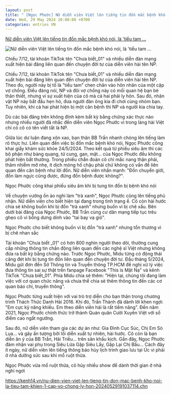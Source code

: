 ```yaml
---
layout: post
title: " [Ngọc Phước] Nữ diễn viên Việt lên tiếng tin đồn mắc bệnh khó nói, là 'tiểu tam ..."
date: Wed, 29 May 2024 20:00:00 +0700
categories: entries VN
---
```

[Nữ diễn viên Việt lên tiếng tin đồn mắc bệnh khó nói, là 'tiểu tam ...](https://kenh14.vn/nu-dien-vien-viet-len-tieng-tin-don-mac-benh-kho-noi-la-tieu-tam-khien-1-cap-vo-chong-ly-hon-20240529191037114.chn)

![Nữ diễn viên Việt lên tiếng tin đồn mắc bệnh khó nói, là 'tiểu tam ...](https://kenh14cdn.com/zoom/600_315/203336854389633024/2024/5/29/photo1716984481544-17169844817031881697502.jpg)

Chiều 7/12, tài khoản TikTok tên "Chưa biết_01" và nhiều diễn đàn mạng xuất hiện bài đăng liên quan đến chuyện đời tư của diễn viên hài tên NP.

Chiều 7/12, tài khoản TikTok tên "Chưa biết_01" và nhiều diễn đàn mạng xuất hiện bài đăng liên quan đến chuyện đời tư của diễn viên hài tên NP. Theo đo, người này bị tố là "tiểu tam" chen chân vào hôn nhân của một cặp vợ chồng. Điều đáng nói, NP và đôi vợ chồng này có mối quan hệ bạn bè thân thiết, nhưng vì sự xuất hiện của cô mà cả hai phải ly hôn. Sau đó, nhân vật NP này bắt đầu hẹn hò, đưa người đàn ông kia đi chơi cùng nhóm bạn. Tuy nhiên, khi cả hai phát hiện bị một căn bệnh thì NP và người kia chia tay.

Dù các bài đăng trên không đính kèm bất kỳ bằng chứng xác thực nào nhưng nhiều người đã nhắc đến diễn viên Ngọc Phước vì trong làng hài Việt chỉ có cô có tên viết tắt là NP.

Giữa lúc dư luận đang xôn xao, bạn thân BB Trần nhanh chóng lên tiếng làm rõ thực hư. Liên quan đến việc bị đồn mắc bệnh khó nói, Ngọc Phước công khai giấy khám sức khỏe 24/5/2024. Theo kết quả từ phiếu siêu âm thì các bộ phận như bàng quang, tử cung, gan, mật... của Ngọc Phước đều không phát hiện bất thường. Trong phiếu chẩn đoán cô chỉ mắc nang thận phải, thâm nhiễm mỡ nhẹ, ít dịch mỏng hố chậu phải chứ không có vấn đề liên quan đến căn bệnh như lời đồn. Nữ diễn viên nhấn mạnh: "Đồn chuyển giới, đồn làm ngực cũng được, đừng đồn bệnh được không?".

Ngọc Phước công khai phiếu siêu âm khi bị tung tin đồn bị bệnh khó nói

Về chuyện vướng ồn ào nghi làm "trà xanh", Ngọc Phước cũng lên tiếng phủ nhận. Nữ diễn viên cho biết hiện tại đang trong tình trạng ế. Cô còn hài hước chia sẻ không buồn khi bị đồn "trà xanh" nhưng buồn vì bị chê xấu. Bên dưới bài đăng của Ngọc Phước, BB Trần cùng cư dân mạng tiếp tục trêu ghẹo cô vì bỗng dưng dính vào "tai bay vạ gió".

Ngọc Phước cho biết không buồn vì bị đồn "trà xanh" nhưng tổn thương vì bị chê nhan sắc

Tài khoản "Chưa biết _01" có hơn 800 nghìn người theo dõi, thường cung cấp những thông tin chấn động liên quan đến các nghệ sĩ Việt nhưng không đứa ra bất kỳ bằng chứng nào. Trước Ngọc Phước, Midu từng có động thái căng đét khi bị tung tin đồn liên quan đến chuyện đời tư. Đầu tháng 5/2024, Midu gửi đơn đến Sở Thông tin và Truyền thông TP.HCM đề nghị xử lý việc đưa thông tin sai sự thật trên fanpage Facebook "This is Mặt Nạ" và kênh TikTok "Chưa biết_01". Phía Midu chia sẻ thêm: "Hiện tại, chúng tôi đang làm việc với cơ quan chức năng và chưa thể chia sẻ thêm thông tin đến các cơ quan báo chí, truyền thông".

Ngọc Phước từng xuất hiện với vai trò trợ diễn cho bạn thân trong chương trình Thách Thức Danh Hài 2016. Khi đó, Trấn Thành đã dành lời khen ngợi: "Em cực kỳ năng khiếu. Em theo diễn viên hài là rất tiềm năng". Đến năm 2021, Ngọc Phước chính thức trở thành Quán quân Cười Xuyên Việt với số điểm cao ngất ngưởng.

Sau đó, nữ diễn viên tham gia các dự án như: Gia Đình Cục Súc, Chị Em Sò Lụa... và gây ấn tượng bởi lối diễn xuất tự nhiên, hài hước. Cô còn là bạn diễn ăn ý của BB Trần, Hải Triều... trên sân khấu kịch. Gần đây, Ngọc Phước đảm nhận vai phụ trong Siêu Lừa Gặp Siêu Lầy, Gặp Lại Chị Bầu... Cách đây ít ngày, nữ diễn viên lên tiếng thông báo hủy lịch trình giao lưu tại Úc vì phải ở nhà dưỡng sức sau khi mổ ruột thừa.

Ngọc Phước vừa mổ ruột thừa, cô hủy nhiều show để dành thời gian ở nhà nghỉ ngơi

https://kenh14.vn/nu-dien-vien-viet-len-tieng-tin-don-mac-benh-kho-noi-la-tieu-tam-khien-1-cap-vo-chong-ly-hon-20240529191037114.chn

